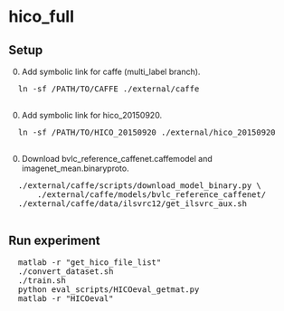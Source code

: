 # hico_full

## Setup
0. Add symbolic link for caffe (multi_label branch).
  <pre>
  ln -sf /PATH/TO/CAFFE ./external/caffe
  </pre>

0. Add symbolic link for hico_20150920.
  <pre>
  ln -sf /PATH/TO/HICO_20150920 ./external/hico_20150920
  </pre>

0. Download bvlc_reference_caffenet.caffemodel and imagenet_mean.binaryproto.
  <pre>
  ./external/caffe/scripts/download_model_binary.py \
      ./external/caffe/models/bvlc_reference_caffenet/
  ./external/caffe/data/ilsvrc12/get_ilsvrc_aux.sh
  </pre>

## Run experiment
  <pre>
  matlab -r "get_hico_file_list"
  ./convert_dataset.sh
  ./train.sh
  python eval_scripts/HICOeval_getmat.py
  matlab -r "HICOeval"
  </pre>

